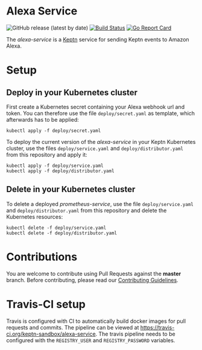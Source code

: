 # Alexa Service

![GitHub release (latest by date)](https://img.shields.io/github/v/release/keptn-sandbox/alexa-service)
[![Build Status](https://travis-ci.org/keptn-sandbox/alexa-service.svg?branch=master)](https://travis-ci.org/keptn-sandbox/alexa-service)
[![Go Report Card](https://goreportcard.com/badge/github.com/keptn-sandbox/alexa-service)](https://goreportcard.com/report/github.com/keptn-sandbox/alexa-service)

The *alexa-service* is a [Keptn](https://keptn.sh) service for sending Keptn events to Amazon Alexa.

# Setup

## Deploy in your Kubernetes cluster

First create a Kubernetes secret containing your Alexa webhook url and token.
You can therefore use the file `deploy/secret.yaml` as template, which afterwards has to be applied:
```console
kubectl apply -f deploy/secret.yaml
``` 

To deploy the current version of the *alexa-service* in your Keptn Kubernetes cluster,
use the files `deploy/service.yaml` and `deploy/distributor.yaml`
from this repository and apply it:

```console
kubectl apply -f deploy/service.yaml
kubectl apply -f deploy/distributor.yaml
```

## Delete in your Kubernetes cluster

To delete a deployed *prometheus-service*, use the file `deploy/service.yaml` and `deploy/distributor.yaml` from this repository and delete the Kubernetes resources:

```console
kubectl delete -f deploy/service.yaml
kubectl delete -f deploy/distributor.yaml
```


# Contributions

You are welcome to contribute using Pull Requests against the **master** branch. Before contributing, please read our [Contributing Guidelines](CONTRIBUTING.md).

# Travis-CI setup

Travis is configured with CI to automatically build docker images for pull requests and commits. The  pipeline can be viewed at https://travis-ci.org/keptn-sandbox/alexa-service.
The travis pipeline needs to be configured with the `REGISTRY_USER` and `REGISTRY_PASSWORD` variables. 
